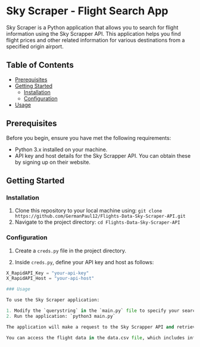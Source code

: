 # Sky Scraper - Flight Search App

Sky Scraper is a Python application that allows you to search for flight information using the Sky Scrapper API. This application helps you find flight prices and other related information for various destinations from a specified origin airport.

## Table of Contents

- [Prerequisites](#prerequisites)
- [Getting Started](#getting-started)
  - [Installation](#installation)
  - [Configuration](#configuration)
- [Usage](#usage)

## Prerequisites

Before you begin, ensure you have met the following requirements:

- Python 3.x installed on your machine.
- API key and host details for the Sky Scrapper API. You can obtain these by signing up on their website.

## Getting Started

### Installation

1. Clone this repository to your local machine using:
`git clone https://github.com/GermanPaul12/Flights-Data-Sky-Scraper-API.git`
2. Navigate to the project directory:
`cd Flights-Data-Sky-Scraper-API`

### Configuration

1. Create a `creds.py` file in the project directory.

2. Inside `creds.py`, define your API key and host as follows:

```python
X_RapidAPI_Key = "your-api-key"
X_RapidAPI_Host = "your-api-host"

### Usage

To use the Sky Scraper application:

1. Modify the `querystring` in the `main.py` file to specify your search criteria, including the originSkyId, travelDate, and currency.
2. Run the application: `python3 main.py`

The application will make a request to the Sky Scrapper API and retrieve flight information for your specified criteria. The data will be appended to a data.csv file in the project directory.

You can access the flight data in the data.csv file, which includes information such as the country ID, country name, price, currency, timestamp, and image URL.
